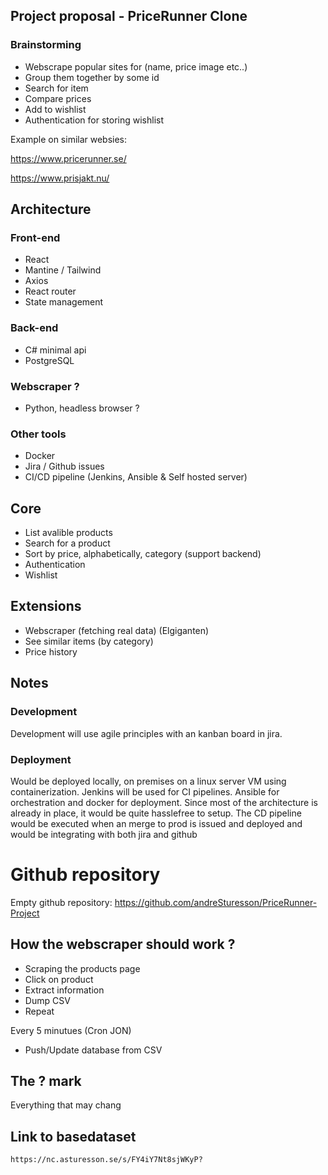 ## Project proposal - PriceRunner Clone

### Brainstorming

- Webscrape popular sites for (name, price image etc..)
- Group them together by some id
- Search for item
- Compare prices
- Add to wishlist
- Authentication for storing wishlist

Example on similar websies:

https://www.pricerunner.se/

https://www.prisjakt.nu/

## Architecture

### Front-end

- React
- Mantine / Tailwind
- Axios
- React router
- State management

### Back-end

- C# minimal api
- PostgreSQL

### Webscraper ?

- Python, headless browser ?

### Other tools

- Docker
- Jira / Github issues
- CI/CD pipeline (Jenkins, Ansible & Self hosted server)

## Core

- List avalible products
- Search for a product
- Sort by price, alphabetically, category (support backend)
- Authentication
- Wishlist

## Extensions

- Webscraper (fetching real data) (Elgiganten)
- See similar items (by category)
- Price history

## Notes

### Development

Development will use agile principles with an kanban board in jira.

### Deployment

Would be deployed locally, on premises on a linux server VM using containerization. Jenkins will be used for CI pipelines. Ansible for orchestration and docker for deployment. Since most of the architecture is already in place, it would be quite hasslefree to setup. The CD pipeline would be executed when an merge to prod is issued and deployed and would be integrating with both jira and github

# Github repository

Empty github repository: https://github.com/andreSturesson/PriceRunner-Project

## How the webscraper should work ?

- Scraping the products page
- Click on product
- Extract information
- Dump CSV
- Repeat

Every 5 minutues (Cron JON)

- Push/Update database from CSV

## The ? mark

Everything that may chang

## Link to basedataset

`https://nc.asturesson.se/s/FY4iY7Nt8sjWKyP?`

